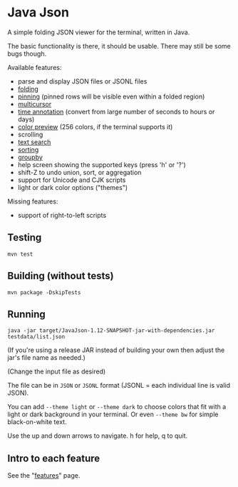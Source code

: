 # Java Json

A simple folding JSON viewer for the terminal, written in Java.

The basic functionality is there, it should be usable. There may still be some bugs though.

Available features:

- parse and display JSON files or JSONL files
- [folding](doc/features.md#folding)
- [pinning](doc/features.md#pinning) (pinned rows will be visible even within a folded region)
- [multicursor](doc/features.md#multicursor)
- [time annotation](doc/features.md#annotations) (convert from large number of seconds to hours or days)
- [color preview](doc/features.md#annotations) (256 colors, if the terminal supports it)
- scrolling
- [text search](doc/features.md#search)
- [sorting](doc/features.md#sorting)
- [groupby](doc/features.md#groupby)
- help screen showing the supported keys (press 'h' or '?')
- shift-Z to undo union, sort, or aggregation
- support for Unicode and CJK scripts
- light or dark color options ("themes")

Missing features:
- support of right-to-left scripts

## Testing

```
mvn test
```

## Building (without tests)

```
mvn package -DskipTests
```

## Running

```
java -jar target/JavaJson-1.12-SNAPSHOT-jar-with-dependencies.jar testdata/list.json
```

(If you're using a release JAR instead of building your own then adjust the jar's file name
as needed.)

(Change the input file as desired)

The file can be in `JSON` or `JSONL` format (JSONL = each individual line is valid JSON). 

You can add `--theme light` or `--theme dark` to choose colors that fit with a light or dark background in your
terminal. Or even `--theme bw` for simple black-on-white text.

Use the up and down arrows to navigate. h for help, q to quit.

## Intro to each feature

See the "[features](doc/features.md)" page.